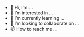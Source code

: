 - 👋 Hi, I’m ...
- 👀 I’m interested in ...
- 🌱 I’m currently learning ...
- 💞️ I’m looking to collaborate on ...
- 📫 How to reach me ...

<!---
robinhardt/robinhardt is a ✨ special ✨ repository because its `README.md` (this file) appears on your GitHub profile.
You can click the Preview link to take a look at your changes.
--->

